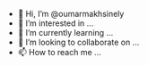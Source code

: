 - 👋 Hi, I’m @oumarmakhsinely
- 👀 I’m interested in ...
- 🌱 I’m currently learning ...
- 💞️ I’m looking to collaborate on ...
- 📫 How to reach me ...

<!---
oumarmakhsinely/oumarmakhsinely is a ✨ special ✨ repository because its `README.md` (this file) appears on your GitHub profile.
You can click the Preview link to take a look at your changes.
--->
